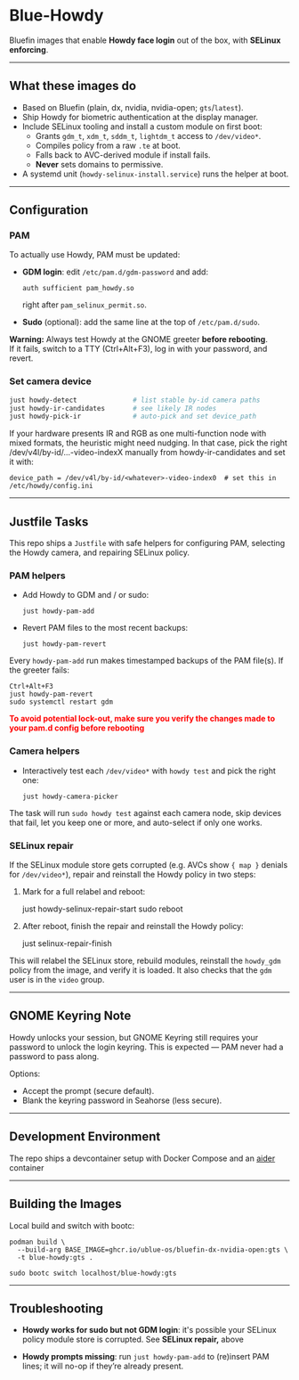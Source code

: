 # Blue-Howdy

Bluefin images that enable **Howdy face login** out of the box, with **SELinux enforcing**.

---

## What these images do

- Based on Bluefin (plain, dx, nvidia, nvidia-open; `gts`/`latest`).
- Ship Howdy for biometric authentication at the display manager.
- Include SELinux tooling and install a custom module on first boot:
  - Grants `gdm_t`, `xdm_t`, `sddm_t`, `lightdm_t` access to `/dev/video*`.
  - Compiles policy from a raw `.te` at boot.
  - Falls back to AVC-derived module if install fails.
  - **Never** sets domains to permissive.
- A systemd unit (`howdy-selinux-install.service`) runs the helper at boot.

---

## Configuration

### PAM
To actually use Howdy, PAM must be updated:

- **GDM login**: edit `/etc/pam.d/gdm-password` and add:

      auth sufficient pam_howdy.so

  right after `pam_selinux_permit.so`.

- **Sudo** (optional): add the same line at the top of `/etc/pam.d/sudo`.

**Warning:** Always test Howdy at the GNOME greeter **before rebooting**.  
If it fails, switch to a TTY (Ctrl+Alt+F3), log in with your password, and revert.


### Set camera device

```bash
just howdy-detect              # list stable by-id camera paths
just howdy-ir-candidates       # see likely IR nodes
just howdy-pick-ir             # auto-pick and set device_path
```

If your hardware presents IR and RGB as one multi-function node with mixed formats, the heuristic might need nudging. In that case, pick the right /dev/v4l/by-id/...-video-indexX manually from howdy-ir-candidates and set it with:

`device_path = /dev/v4l/by-id/<whatever>-video-index0  # set this in /etc/howdy/config.ini`

---

## Justfile Tasks

This repo ships a `Justfile` with safe helpers for configuring PAM, selecting the Howdy camera, and repairing SELinux policy.

### PAM helpers

- Add Howdy to GDM and / or sudo:

      just howdy-pam-add

- Revert PAM files to the most recent backups:

      just howdy-pam-revert

Every `howdy-pam-add` run makes timestamped backups of the PAM file(s). If the greeter fails:

    Ctrl+Alt+F3
    just howdy-pam-revert
    sudo systemctl restart gdm

**<span style="color:red">To avoid potential lock-out, make sure you verify the changes made to your pam.d config before rebooting</span>**

### Camera helpers

- Interactively test each `/dev/video*` with `howdy test` and pick the right one:

      just howdy-camera-picker

The task will run `sudo howdy test` against each camera node, skip devices that fail, let you keep one or more, and auto-select if only one works.

### SELinux repair

If the SELinux module store gets corrupted (e.g. AVCs show `{ map }` denials for `/dev/video*`), repair and reinstall the Howdy policy in two steps:

1. Mark for a full relabel and reboot:

      just howdy-selinux-repair-start
      sudo reboot

2. After reboot, finish the repair and reinstall the Howdy policy:

      just selinux-repair-finish

This will relabel the SELinux store, rebuild modules, reinstall the `howdy_gdm` policy from the image, and verify it is loaded. It also checks that the `gdm` user is in the `video` group.


---

## GNOME Keyring Note

Howdy unlocks your session, but GNOME Keyring still requires your password to unlock the login keyring. This is expected — PAM never had a password to pass along.

Options:
- Accept the prompt (secure default).
- Blank the keyring password in Seahorse (less secure).

---

## Development Environment

The repo ships a devcontainer setup with Docker Compose and an [aider](https://aider.chat/) container

---

## Building the Images

Local build and switch with bootc:

    podman build \
      --build-arg BASE_IMAGE=ghcr.io/ublue-os/bluefin-dx-nvidia-open:gts \
      -t blue-howdy:gts .

    sudo bootc switch localhost/blue-howdy:gts

---

## Troubleshooting

- **Howdy works for sudo but not GDM login**: it's possible your SELinux policy module store is corrupted. See **SELinux repair,** above

- **Howdy prompts missing**: run `just howdy-pam-add` to (re)insert PAM lines; it will no-op if they’re already present.
